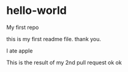 # hello-world
My first repo

this is my first readme file. thank you.

I ate apple

This is the result of my 2nd pull request
ok ok
